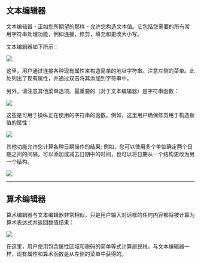 <!--This section is (mostly) a copy of part of the basic manual, used here just as a reminder-->

## 文本编辑器 ##
文本编辑器 - 正如您所期望的那样 - 允许您构造文本值。它包括您需要的所有常用字符串处理功能，例如连接，修剪，填充和更改大小写。

文本编辑器如下所示：

![](./Images/Img1.002.AttributeManagerTextEdit.png)

这里，用户通过连接各种现有属性来构造简单的地址字符串。注意左侧的菜单。此处列出了现有属性，并通过双击将其添加到字符串中。

另外，请注意其他菜单选项。最重要的（对于文本编辑器）是字符串函数：

![](./Images/Img1.003.AttributeManagerTextEditStrings.png)

这些是可用于操纵正在使用的字符串的函数。例如，这里用户确保修剪用于构造新值的属性：

![](./Images/Img1.004.AttributeManagerTextTrimFunc.png) 

其他功能允许您计算各种日期操作的结果; 例如，您可以使用多个单位确定两个日期之间的间隔，可以添加或减去日期中的时间，也可以将日期从一个结构更改为另一个结构。


![](./Images/Img1.007.DateTimeFunctions.png) 

---

## 算术编辑器 ##

算术编辑器与文本编辑器非常相似，只是用户输入对话框的任何内容都将被计算为算术表达式并返回数值结果：

![](./Images/Img1.005.AttributeManagerMathEdit.png)

在这里，用户使用包含属性区域和税码的简单等式计算居民税。与文本编辑器一样，现有属性和算术函数是从左侧的菜单中获得的。
